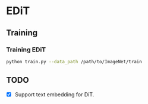 # EDiT

## Training

### Training EDiT

```bash
python train.py --data_path /path/to/ImageNet/train
```

## TODO

-[x] Support text embedding for DiT.
